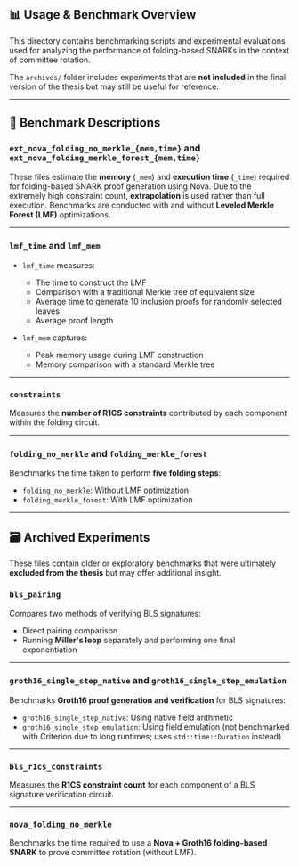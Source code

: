 ## 📊 Usage & Benchmark Overview

This directory contains benchmarking scripts and experimental evaluations used for analyzing the performance of folding-based SNARKs in the context of committee rotation.

The `archives/` folder includes experiments that are **not included** in the final version of the thesis but may still be useful for reference.

---

## 🧪 Benchmark Descriptions

### `ext_nova_folding_no_merkle_{mem,time}` and `ext_nova_folding_merkle_forest_{mem,time}`

These files estimate the **memory** (`_mem`) and **execution time** (`_time`) required for folding-based SNARK proof generation using Nova.
Due to the extremely high constraint count, **extrapolation** is used rather than full execution.
Benchmarks are conducted with and without **Leveled Merkle Forest (LMF)** optimizations.

---

### `lmf_time` and `lmf_mem`

- `lmf_time` measures:
  - The time to construct the LMF
  - Comparison with a traditional Merkle tree of equivalent size
  - Average time to generate 10 inclusion proofs for randomly selected leaves
  - Average proof length

- `lmf_mem` captures:
  - Peak memory usage during LMF construction
  - Memory comparison with a standard Merkle tree

---

### `constraints`

Measures the **number of R1CS constraints** contributed by each component within the folding circuit.

---

### `folding_no_merkle` and `folding_merkle_forest`

Benchmarks the time taken to perform **five folding steps**:
- `folding_no_merkle`: Without LMF optimization
- `folding_merkle_forest`: With LMF optimization

---

## 🗃️ Archived Experiments

These files contain older or exploratory benchmarks that were ultimately **excluded from the thesis** but may offer additional insight.

### `bls_pairing`

Compares two methods of verifying BLS signatures:
- Direct pairing comparison
- Running **Miller's loop** separately and performing one final exponentiation

---

### `groth16_single_step_native` and `groth16_single_step_emulation`

Benchmarks **Groth16 proof generation and verification** for BLS signatures:
- `groth16_single_step_native`: Using native field arithmetic
- `groth16_single_step_emulation`: Using field emulation (not benchmarked with Criterion due to long runtimes; uses `std::time::Duration` instead)

---

### `bls_r1cs_constraints`

Measures the **R1CS constraint count** for each component of a BLS signature verification circuit.

---

### `nova_folding_no_merkle`

Benchmarks the time required to use a **Nova + Groth16 folding-based SNARK** to prove committee rotation (without LMF).